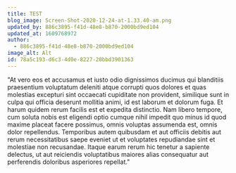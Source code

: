 ```yaml
---
title: TEST
blog_image: Screen-Shot-2020-12-24-at-1.33.40-am.png
updated_by: 886c3895-f41d-48e8-b870-2000bd9ed104
updated_at: 1609768972
author:
  - 886c3895-f41d-48e8-b870-2000bd9ed104
image_alt: Alt
id: 78a5c193-d6c3-4d0e-8227-20bbd3901363
---
```

"At vero eos et accusamus et iusto odio dignissimos ducimus qui blanditiis praesentium voluptatum deleniti atque corrupti quos dolores et quas molestias excepturi sint occaecati cupiditate non provident, similique sunt in culpa qui officia deserunt mollitia animi, id est laborum et dolorum fuga. Et harum quidem rerum facilis est et expedita distinctio. Nam libero tempore, cum soluta nobis est eligendi optio cumque nihil impedit quo minus id quod maxime placeat facere possimus, omnis voluptas assumenda est, omnis dolor repellendus. Temporibus autem quibusdam et aut officiis debitis aut rerum necessitatibus saepe eveniet ut et voluptates repudiandae sint et molestiae non recusandae. Itaque earum rerum hic tenetur a sapiente delectus, ut aut reiciendis voluptatibus maiores alias consequatur aut perferendis doloribus asperiores repellat."